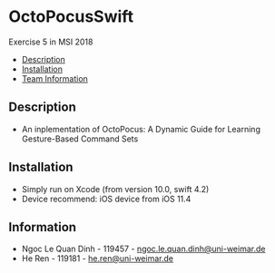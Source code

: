 # OctoPocusSwift
Exercise 5 in MSI 2018
- [Description](#description)
- [Installation](#installation)
- [Team Information](#information)
## Description
- An inplementation of OctoPocus: A Dynamic Guide for Learning Gesture-Based Command Sets
## Installation
- Simply run on Xcode (from version 10.0, swift 4.2)
- Device recommend: iOS device from iOS 11.4
## Information
- Ngoc Le Quan Dinh - 119457 - ngoc.le.quan.dinh@uni-weimar.de 
- He Ren - 119181 - he.ren@uni-weimar.de
